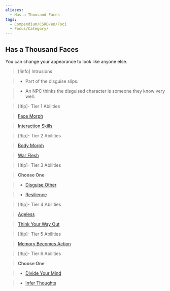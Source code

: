 ```yaml
---
aliases:
  - Has a Thousand Faces
tags:
  - Compendium/CSRD/en/Foci
  - Focus/Category/
---
```

  
    
## Has a Thousand Faces    
You can change your appearance to look like anyone else.    
  
>[!info] Intrusions    
>- Part of the disguise slips.    
>- An NPC thinks the disguised character is someone they know very well.    
  
  
>[!tip]- Tier 1 Abilities    
> [Face Morph](Face-Morph.md)    
> [Interaction Skills](Interaction-Skills.md)    
  
  
>[!tip]- Tier 2 Abilities    
> [Body Morph](Body-Morph.md)    
> [War Flesh](War-Flesh.md)    
  
  
>[!tip]- Tier 3 Abilities    
> **Choose One**    
>- [Disguise Other](Disguise-Other.md)    
>- [Resilience](Resilience.md)    
  
  
>[!tip]- Tier 4 Abilities    
> [Ageless](Ageless.md)    
> [Think Your Way Out](Think-Your-Way-Out.md)    
  
  
>[!tip]- Tier 5 Abilities    
> [Memory Becomes Action](Memory-Becomes-Action.md)    
  
  
>[!tip]- Tier 6 Abilities    
> **Choose One**    
>- [Divide Your Mind](Divide-Your-Mind.md)    
>- [Infer Thoughts](Infer-Thoughts.md)